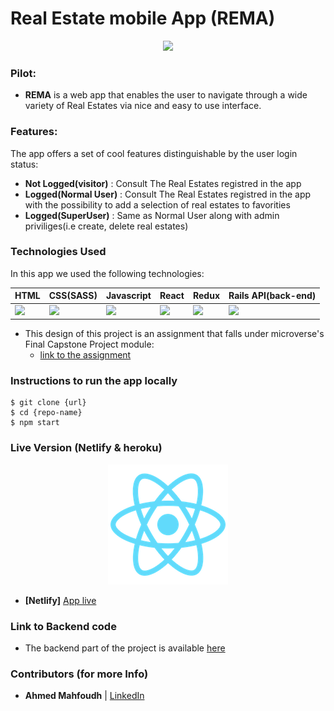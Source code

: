 # Real Estate mobile App (REMA)

<p align="center"><img src="https://image.freepik.com/free-vector/modern-cottage-houses-set_74855-305.jpg" />
</p>

### Pilot:
- **REMA** is a web app that enables the user to navigate through a wide variety of Real Estates via nice and easy to use interface. 

### Features:
  The app offers a set of cool features distinguishable by the user login status:
  - **Not Logged(visitor)** : Consult The Real Estates registred in the app
  - **Logged(Normal User)** : Consult The Real Estates registred in the app with the possibility to add a selection of real estates to favorities
  - **Logged(SuperUser)** : Same as Normal User along with admin priviliges(i.e create, delete real estates)

### Technologies Used

In this app we used the following technologies:

HTML | CSS(SASS) | Javascript | React | Redux | Rails API(back-end)
------------ | ------------- | ----------- | ----------- | ----------- | -----------
<img src="https://upload.wikimedia.org/wikipedia/commons/thumb/6/61/HTML5_logo_and_wordmark.svg/1200px-HTML5_logo_and_wordmark.svg.png" width="50" /> | <img src="https://img.icons8.com/windows/64/000000/sass.png"> | <img src="https://img.icons8.com/color/48/000000/javascript.png"> | <img src="https://img.icons8.com/officel/40/000000/react.png"> | <img src="https://res.cloudinary.com/practicaldev/image/fetch/s--heipuOTP--/c_limit%2Cf_auto%2Cfl_progressive%2Cq_auto%2Cw_880/https://redux.js.org/img/redux.svg" width="50" /> | <img src="https://miro.medium.com/max/4000/1*RbEWsfZsxeb5ck6Pmi23PQ.png" width="50" />

* This design of this project is an assignment that falls under microverse's Final Capstone Project module:
  - [link to the assignment](https://www.notion.so/Final-Capstone-Project-Listings-App-f3610268057941e481d35b269da30f0c)

### Instructions to run the app locally

```
$ git clone {url}
$ cd {repo-name}
$ npm start
```

### Live Version (Netlify & heroku)
<p align="center"><img src="public/logo192.png" /></p>

- **[Netlify]** [App live](https://clever-hugle-f515ec.netlify.com/)

### Link to Backend code

- The backend part of the project is available [here](https://github.com/stratospherique/final-project-backend)

### Contributors (for more Info)

- **__Ahmed Mahfoudh__** | [LinkedIn](https://www.linkedin.com/in/ahmed-mahfoudh-6414b6121/)